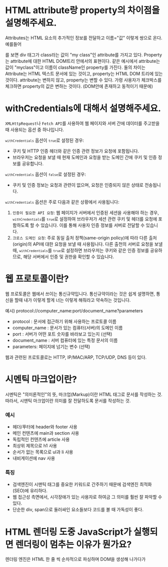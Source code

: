 # HTML attribute랑 property의 차이점을 설명해주세요.

Attributes는 HTML 요소의 추가적인 정보를 전달하고 이름="값" 이렇게 쌍으로 온다. 예를들어 <div class="my class"></div> 를 보면 div 태그가 class라는 값이 "my class"인 attribute를 가지고 있다.
Property는 attribute에 대한 HTML DOM트리 안에서의 표현이다. 같은 예시에서 attribute는 값이 "myclass"이고 이름이 className인 property를 가진다.
둘의 차이는 Attribute는 HTML 텍스트 문서에 있는 것이고, property는 HTML DOM 트리에 있는 것이다. attribute는 변하지 않고, property는 변할 수 있다. 가령 사용자가 체크박스를 체크하면 property의 값은 변하는 것이다. (DOM안에 존재하고 동적이기 때문에)

# withCredentials에 대해서 설명해주세요.

<code>XMLHttpRequest</code>나 <code>Fetch API</code>를 사용하여 웹 페이지와 서버 간에 데이터를 주고받을 때 사용되는 옵션 중 하나입니다.

<code>`withCredentials`</code> 옵션이 <code>`true`</code>로 설정된 경우:

- 쿠키 및 HTTP 인증 헤더와 같은 인증 관련 정보가 요청에 포함됩니다.
- 브라우저는 요청을 보낼 때 현재 도메인과 요청을 받는 도메인 간에 쿠키 및 인증 정보를 공유합니다.

<code>`withCredentials`</code> 옵션이 <code>`false`</code>로 설정된 경우:

- 쿠키 및 인증 정보는 요청과 관련이 없으며, 요청은 인증되지 않은 상태로 전송됩니다.

<code>`withCredentials`</code> 옵션은 주로 다음과 같은 상황에서 사용됩니다:

1. <code>인증이 필요한 API 요청</code>: 웹 페이지가 서버에서 인증된 세션을 사용해야 하는 경우, <code>`withCredentials`</code>를 <code>`true`</code>로 설정하여 브라우저가 세션 관련 쿠키 및 헤더를 요청에 포함하도록 할 수 있습니다. 이를 통해 사용자 인증 정보를 서버로 전달할 수 있습니다.
2. <code>크로스 도메인 요청</code>: 주로 동일 출처 정책(same-origin policy)에 따라 다른 출처(origin)의 API에 대한 요청을 보낼 때 사용됩니다. 다른 출천의 서버로 요청을 보낼 때, <code>`withCredentials`</code>를 <code>`true`</code>로 설정하면 브라우저는 쿠키와 같은 인증 정보를 공유하므로, 해당 서버에서 인증 및 권한을 확인할 수 있습니다.

# 웹 프로토콜이란?

웹 프로토콜은 웹에서 쓰이는 통신규약입니다. 통신규약이라는 것은 쉽게 설명하면, 통신을 할때 내가 이렇게 할게 너는 이렇게 해줘라고 약속하는 것입니다.

예시)  protocol://computer_name:port/document_name?parameters

- protocol : 문서에 접근하기 위해 사용하는 프로토콜 이름
- computer_name : 문서가 있는 컴퓨터(서버)의 도메인 이름
- port : 서버가 어떤 포트 숫자를 바라보고 있는지 (선택)
- document_name : 서버 컴퓨터에 있는 특정 문서의 이름
- parameters: 페이지에 넘기는 변수 (선택)

웹과 관련된 프로토콜로는 HTTP, IP/MAC/ARP, TCP/UDP, DNS 등이 있다.

# 시멘틱 마크업이란?

시멘틱은 "의미론적인"의 뜻, 마크업(Markup)이란 HTML 태그로 문서를 작성하는 것.
따라서, 시맨틱 마크업이란 의미를 잘 전달하도록 문서를 작성하는 것.

### 예시
- 헤더/푸터에 header와 footer 사용
- 메인 컨텐츠에 main과 section 사용
- 독립적인 컨텐츠에 article 사용
- 최상위 제목으로 h1 사용
- 순서가 없는 목록으로 ul과 li 사용
- 내비게이션에 nav 사용

### 특징
- 검색엔진이 시맨틱 태그를 중요한 키워드로 간주하기 때문에 검색엔진 최적화(SEO)에 유리하다.
- 웹 접근성 측면에서, 시각장애가 있는 사용자로 하여금 그 의미를 훨씬 잘 파악할 수 있다.
- 단순한 div, span으로 둘러싸인 요소들보다 코드를 볼 때 가독성이 좋다.

# HTML 렌더링 도중 JavaScript가 실행되면 렌더링이 멈추는 이유가 뭔가요?

렌더링 엔진은 HTML 한 줄 씩 순차적으로 파싱하며 DOM을 생성해 나가다가 <script> 태그를 만나면 파싱을 중지한다. JS 코드를 파싱하기 위해 JS 엔진에 제어권을 넘기게 되는데, 파싱이 끝나면 다시 렌더링 엔진에 제어권을 넘겨 중단된 부분부터 HTML 파싱을 재개하며 DOM 트리를 생성한다.
- 이러한 원리 때문에 스크립트 소스는 body 태그 끝에 두는 것을 권장한다. ⇒ 스크립트 먼저 파싱 되면 레이아웃이 제대로 구성되지 않은 상태로 뷰를 제공할 수 있기 때문에 UX를 떨어지는 결과를 초래한다.
- 자바스크립트 파싱과 실행은 브라우저 엔진이 아닌 자바스크립트 엔진에서 처리한다.

# 프로그레시브 렌더링(Progressive Rendering)이 무엇인가?

프로그레시브 렌더링은 컨텐츠를 가능한 빨리 표시하기 위해 성능을 향상시키는 기술이다. 인터넷 속도가 느리거나 불안정한 모바일 환경이 아직 많이 남아있기 때문에 이럴 때 유용하게 사용한다. 대표적으로 레이지 로딩이 있다. 이미지를 한 번에 로드하는 것이 아니라, 자바스크립트를 통해 사용자가 표시하려는 부분만 스크롤 시에 이미지를 로드하는 것이다.

# Aria 속성에 대해서 알려주세요

접근가능한 리치 인터넷 어플리케이션(Accessible Rich Internet Applications, ARIA)은 장애를 가진 사용자가 웹 콘텐츠와 웹 어플리케이션(특히 JavaScript를 사용하여 개발한 경우)에 더 쉽게 접근할 수 있는 방법을 정의하는 여러 특성을 말한다.

ARIA는 HTML을 보충해, 일반적으로 보조 기술이 알 수 없는 상호작용 및 흔히 쓰이는 어플리케이션 위젯에 필요한 정보를 제공한다.

참고로 Aria로 제공되는 많은 기능들이 HTML에서 태그로 이미 제공되므로 웬만한 상황에서는 태그를 활용하는 것이 좋다.

ex)
```html
<div
  id="percent-loaded"
  role="progressbar"
  aria-valuenow="75"
  aria-valuemin="0"
  aria-valuemax="100"></div>
```

<details>
  <summary>다양한 속성값 알아보기</summary>

- role="application"

동일요소x,div요소와같이 그룹역할을하는 요소로 대체

- role="banner"

비슷한 의미로 <header>사용가능 -> <header role="banner"> 로 사용시 1페이지에서 1개만 사용하기를 권장

- role="navigation"

<nav>와 동일

- role="main"

<main>과 동일 ->1페이지 내에 1개만 사용가능하다. 본문의 주요 컨텐츠 영역

- role="aside"

<aside>와 동일, 주요컨텐츠와 연관이 적은 의미를 가진 영역

- role="form"

<form>와 동일, 서버에 전송될 수 있는 콘텐츠, 폼관련 요소 모임

- role="search"

검색 역할을 담당하는 서식영역, <div>또는 <form>에 사용권장.

- role="contentinfo"

<footer>와 비슷, <footer role="contentinfo">로 사용시 한 페이지에 한개요소만 사용하길 권장.

- role="button"

p, span, div에서도 버튼컨트롤로 사용된다는 것을 스크린리더에 인식시킬 수 있다.

가능하면 button role보다 기본 html의 <button>, <input type="button">, <input type="submit">을 사용해야 한다. 기본html요소들은 추가 사용자 정의 없이 키보드 포커스를 지원한다.

- role="tablist"

탭메뉴 등의 리스트임을 사용자에게 전달한다.

- role="tab"

보조기기가 탭으로 인식.

- role="tabpanel"

보조기기가 탭 패널로 인식

- role="presentation", role="none"

semantic의미를 요소와 그 자식요소로부터 제거하기 위해서 사용한다. 시각적으로 게시하는 용도의 요소에 적용. none은 최근에 나온 속성값으로 presentation과 같은역할을 한다. 호환성문제가 있을 수 있으니까 두개 다 기입해 주는것이 좋음.

- role="group"

라디오 버튼과 같이 여러개의 옵션 중 한가지를 선택 할 때, name속성값에 같은 값을 넣어줘서 그룹화 하더라도 스크린리더 사용자는 시각적으로 볼수있는 사용자와 달리 묶여있는 그룹이라는 것을 인식하기 어렵다. 이러한경우 role="group"를 부여하여 같은 그룹이라는 것을 인식시킨다.

확장되어 있는 상태의 탭 패널

aria-expanded로 현재 탭 패널이 펼쳐짐(활성화)상태 라는 것을전달. (false=접힌상태)

<div role="tabpanel" aria-expanded="true">
input에 입력된 값이 유효한지 판단하기 위한 것

<input type="text" aria-invalid="true">
true는 오류가 발생한 상태라는 것을 전달.

선택된 상태의 토글버튼: pressed를 이용하여 해당 요소를 토글버튼으로 정의하여 준다. true는 누른상태, false는 누르지않은 상태, mixed는 부분적으로 눌린상태이다.

<button aria-pressed="true">
true는 현재 버튼이 눌림상태라는 것을 전달한다.
  
</details>
